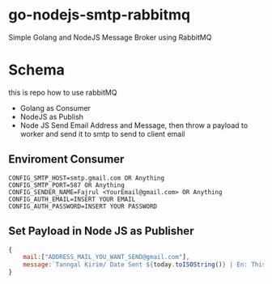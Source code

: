 # go-nodejs-smtp-rabbitmq

Simple Golang and NodeJS Message Broker using RabbitMQ

# Schema
this is repo how to use rabbitMQ
- Golang as Consumer
- NodeJS as Publish
- Node JS Send Email Address and Message, then throw a payload to worker and send it to smtp to send to client email

## Enviroment Consumer
```env
CONFIG_SMTP_HOST=smtp.gmail.com OR Anything
CONFIG_SMTP_PORT=587 OR Anything
CONFIG_SENDER_NAME=Fajrul <YourEmail@gmail.com> OR Anything
CONFIG_AUTH_EMAIL=INSERT YOUR EMAIL
CONFIG_AUTH_PASSWORD=INSERT YOUR PASSWORD
```

## Set Payload in Node JS as Publisher
```js
{
    mail:["ADDRESS_MAIL_YOU_WANT_SEND@gmail.com"],
    message:`Tanngal Kirim/ Date Sent ${today.toISOString()} | En: This Message send auto, Id:Ini Pesan dikirim Secara Otomatis`
}
```
